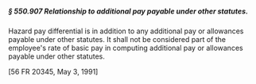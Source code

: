##### § 550.907 Relationship to additional pay payable under other statutes. #####

Hazard pay differential is in addition to any additional pay or allowances payable under other statutes. It shall not be considered part of the employee's rate of basic pay in computing additional pay or allowances payable under other statutes.

[56 FR 20345, May 3, 1991]